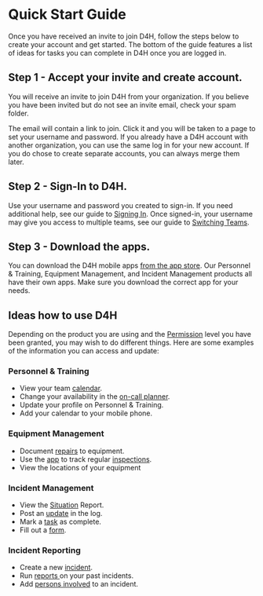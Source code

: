 # Quick Start Guide

Once you have received an invite to join D4H, follow the steps below to create your account and get started. The bottom of the guide features a list of ideas for tasks you can complete in D4H once you are logged in. 

## Step 1 - Accept your invite and create account.

You will receive an invite to join D4H from your organization. If you believe you have been invited but do not see an invite email, check your spam folder.

The email will contain a link to join. Click it and you will be taken to a page to set your username and password. If you already have a D4H account with another organization, you can use the same log in for your new account. If you do chose to create separate accounts, you can always merge them later. 

## Step 2 - Sign-In to D4H.

Use your username and password you created to sign-in. If you need additional help, see our guide to [Signing In](signing-in-1.md). Once signed-in, your username may give you access to multiple teams, see our guide to [Switching Teams](switching-teams.md).

## Step 3 - Download the apps.

You can download the D4H mobile apps [from the app store](https://d4htechnologies.com/resources/mobile-apps). Our Personnel & Training, Equipment Management, and Incident Management products all have their own apps. Make sure you download the correct app for your needs.

## Ideas how to use D4H

Depending on the product you are using and the [Permission](../../user-access/permissions.md) level you have been granted, you may wish to do different things. Here are some examples of the information you can access and update:

### Personnel & Training

* View your team [calendar](../../personnel-and-training/calendar/).
* Change your availability in the [on-call planner](../../personnel-and-training/on-call-planner/).
* Update your profile on Personnel & Training.
* Add your calendar to your mobile phone.

### Equipment Management

* Document [repairs](../../equipment-management/repairs/) to equipment.
* Use the [app](../../equipment-management/equipment-management-app.md) to track regular [inspections](../../equipment-management/inspections/).
* View the locations of your equipment

### Incident Management

* View the [Situation](../../incident-management/situation.md) Report.
* Post an [update](../../incident-management/updates.md) in the log. 
* Mark a [task](../../incident-management/task-boards.md) as complete.
* Fill out a [form](../../incident-management/forms.md).

### Incident Reporting

* Create a new [incident](../../incident-reporting/incident-reports.md).
* Run [reports ](../../shared-services/reports/)on your past incidents.
* Add [persons involved](../../incident-reporting/persons-involved.md) to an incident.







